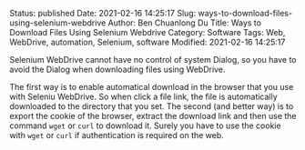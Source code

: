 Status: published
Date: 2021-02-16 14:25:17
Slug: ways-to-download-files-using-selenium-webdrive
Author: Ben Chuanlong Du
Title: Ways to Download Files Using Selenium Webdrive
Category: Software
Tags: Web, WebDrive, automation, Selenium, software
Modified: 2021-02-16 14:25:17

Selenium WebDrive cannot have no control of system Dialog, 
so you have to avoid the Dialog when downloading files using WebDrive.

The first way is to enable automatical download in the browser
that you use with Seleniu WebDrive. 
So when click a file link, 
the file is automatically downloaded to the directory that you set.
The second (and better way) is to export the cookie of the browser,
extract the download link and then use the command `wget` or `curl` to download it. 
Surely you have to use the cookie with `wget` or `curl` if authentication is required on the web.
